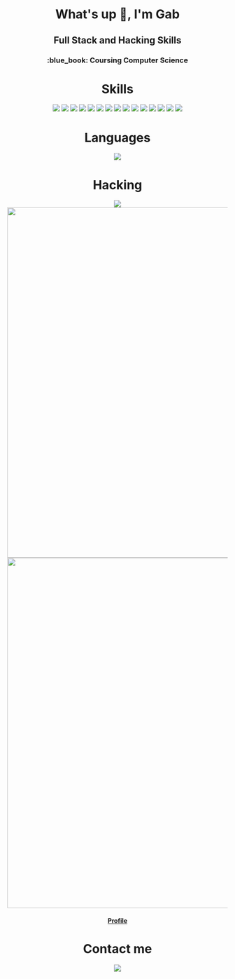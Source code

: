 <h1 align="center">What's up 👋,  I'm Gab</h1>
<h2 align="center">Full Stack and Hacking Skills</h2>

<h3 align="center">:blue_book: Coursing Computer Science  </h3>

<h1 align="center">Skills</h1>
<div align="center">
  <img src="https://img.shields.io/badge/HTML5-E34F26?style=for-the-badge&logo=html5&logoColor=white" />
  <img src="https://img.shields.io/badge/CSS3-1572B6?style=for-the-badge&logo=css3&logoColor=white" />
  <img src="https://img.shields.io/badge/Sass-CC6699?style=for-the-badge&logo=sass&logoColor=white" />
  <img src="https://img.shields.io/badge/styled--components-DB7093?style=for-the-badge&logo=styled-components&logoColor=white" />
  <img src="https://img.shields.io/badge/Bootstrap-563D7C?style=for-the-badge&logo=bootstrap&logoColor=white" />
  <img src="https://img.shields.io/badge/JavaScript-F7DF1E?style=for-the-badge&logo=javascript&logoColor=black" />
  <img src="https://img.shields.io/badge/TypeScript-007ACC?style=for-the-badge&logo=typescript&logoColor=white" />
  <img src="https://img.shields.io/badge/React-20232A?style=for-the-badge&logo=react&logoColor=61DAFB" />
  <img src="https://img.shields.io/badge/React_Native-20232A?style=for-the-badge&logo=react&logoColor=61DAFB" />
  <img src="https://img.shields.io/badge/Vue.js-35495E?style=for-the-badge&logo=vue.js&logoColor=4FC08D" />
  <img src="https://img.shields.io/badge/Node.js-43853D?style=for-the-badge&logo=node.js&logoColor=white" />
  <img src="https://img.shields.io/badge/MySQL-00000F?style=for-the-badge&logo=mysql&logoColor=white" />
  <img src="https://img.shields.io/badge/PostgreSQL-316192?style=for-the-badge&logo=postgresql&logoColor=white" />
  <img src="https://img.shields.io/badge/Heroku-430098?style=for-the-badge&logo=heroku&logoColor=white" />
  <img src="https://img.shields.io/badge/Python-FFD43B?style=for-the-badge&logo=python&logoColor=blue"/>
</div>

<h1 align="center">Languages</h1>
<div align="center">
  <img src="https://github-readme-stats.vercel.app/api/top-langs/?username=BieAnimaton&layout=compact&theme=tokyonight" />
</div>

<h1 align="center">Hacking</h1>
<div align="center">
  <img src="https://img.shields.io/badge/HackTheBox-111927?style=for-the-badge&logo=Hack%20The%20Box&logoColor=9FEF00" />
  <br >
  <img width="800px" src="https://user-images.githubusercontent.com/52220244/220801873-c21c39b9-77ff-44e2-a589-c9ce3043e17c.png" />
  <img width="800px" src="https://user-images.githubusercontent.com/52220244/220801870-3e93ba36-0a57-4588-9453-1984d2857ac8.png" />
  <br >
  <h4 align="center"><a href="https://app.hackthebox.com/profile/581772" target="_blank">Profile</a></h4>
</div>

<h1 align="center">Contact me</h1>
<div align="center">
  <a href="https://www.linkedin.com/in/gabriel-cossare-bragion-78a7b0180" target="_blank"><img src="https://img.shields.io/badge/LinkedIn-0077B5?style=for-the-badge&logo=linkedin&logoColor=white"></a>
</div>

<!--
**BieAnimaton/BieAnimaton** is a ✨ _special_ ✨ repository because its `README.md` (this file) appears on your GitHub profile.

Here are some ideas to get you started:

- 🔭 I’m currently working on ...
- 🌱 I’m currently learning ...
- 👯 I’m looking to collaborate on ...
- 🤔 I’m looking for help with ...
- 💬 Ask me about ...
- 📫 How to reach me: ...
- 😄 Pronouns: ...
- ⚡ Fun fact: ...
-->
